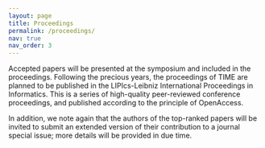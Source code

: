```yaml
---
layout: page
title: Proceedings
permalink: /proceedings/
nav: true
nav_order: 3
---
```


Accepted papers will be presented at the symposium and included in the proceedings. Following the precious years, the proceedings of
TIME are planned to be published in the LIPIcs-Leibniz International Proceedings in Informatics. This is a series of high-quality peer-reviewed conference proceedings, and published according to the principle of OpenAccess.

In addition, we note again that the authors of the top-ranked papers will be invited to submit an extended version of their contribution to a journal special issue; more details will be provided in due time.
